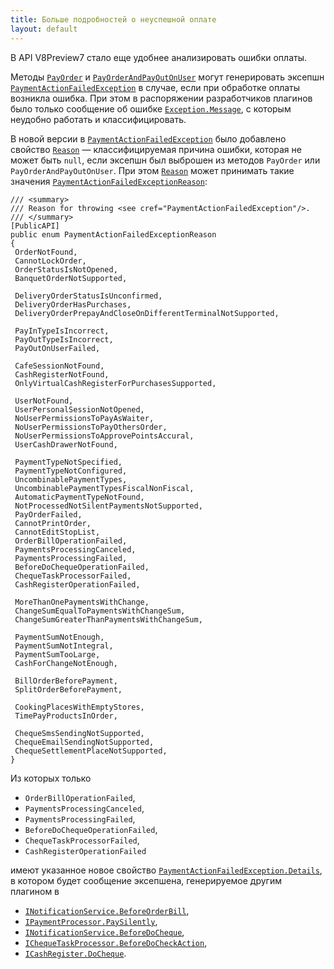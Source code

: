 ```yaml
---
title: Больше подробностей о неуспешной оплате
layout: default
---
```


В API V8Preview7 стало еще удобнее анализировать ошибки оплаты.

Методы [`PayOrder`](https://iiko.github.io/front.api.sdk/v8/html/M_Resto_Front_Api_IOperationService_PayOrder.htm) и [`PayOrderAndPayOutOnUser`](https://iiko.github.io/front.api.sdk/v8/html/M_Resto_Front_Api_IOperationService_PayOrderAndPayOutOnUser.htm)
могут генерировать эксепшн [`PaymentActionFailedException`](https://iiko.github.io/front.api.sdk/v8/html/T_Resto_Front_Api_Exceptions_PaymentActionFailedException.htm)
в случае, если при обработке оплаты возникла ошибка.
При этом в распоряжении разработчиков плагинов было только сообщение об ошибке
[`Exception.Message`](https://learn.microsoft.com/en-us/dotnet/api/system.exception.message),
с которым неудобно работать и классифицировать.

В новой версии в [`PaymentActionFailedException`](https://iiko.github.io/front.api.sdk/v8/html/T_Resto_Front_Api_Exceptions_PaymentActionFailedException.htm)
было добавлено свойство [`Reason`](https://iiko.github.io/front.api.sdk/v8/html/P_Resto_Front_Api_Exceptions_PaymentActionFailedException_Reason.htm)
— классифицируемая причина ошибки, которая не может быть `null`, если эксепшн был выброшен из методов `PayOrder` или `PayOrderAndPayOutOnUser`.
При этом [`Reason`](https://iiko.github.io/front.api.sdk/v8/html/P_Resto_Front_Api_Exceptions_PaymentActionFailedException_Reason.htm)
может принимать такие значения [`PaymentActionFailedExceptionReason`](https://iiko.github.io/front.api.sdk/v8/html/T_Resto_Front_Api_Exceptions_PaymentActionFailedExceptionReason.htm):

```
/// <summary>
/// Reason for throwing <see cref="PaymentActionFailedException"/>.
/// </summary>
[PublicAPI]
public enum PaymentActionFailedExceptionReason
{
 OrderNotFound,
 CannotLockOrder,
 OrderStatusIsNotOpened,
 BanquetOrderNotSupported,

 DeliveryOrderStatusIsUnconfirmed,
 DeliveryOrderHasPurchases,
 DeliveryOrderPrepayAndCloseOnDifferentTerminalNotSupported,

 PayInTypeIsIncorrect,
 PayOutTypeIsIncorrect,
 PayOutOnUserFailed,

 CafeSessionNotFound,
 CashRegisterNotFound,
 OnlyVirtualCashRegisterForPurchasesSupported,

 UserNotFound,
 UserPersonalSessionNotOpened,
 NoUserPermissionsToPayAsWaiter,
 NoUserPermissionsToPayOthersOrder,
 NoUserPermissionsToApprovePointsAccural,
 UserCashDrawerNotFound,

 PaymentTypeNotSpecified,
 PaymentTypeNotConfigured,
 UncombinablePaymentTypes,
 UncombinablePaymentTypesFiscalNonFiscal,
 AutomaticPaymentTypeNotFound,
 NotProcessedNotSilentPaymentsNotSupported,
 PayOrderFailed,
 CannotPrintOrder,
 CannotEditStopList,
 OrderBillOperationFailed,
 PaymentsProcessingCanceled,
 PaymentsProcessingFailed,
 BeforeDoChequeOperationFailed,
 ChequeTaskProcessorFailed,
 CashRegisterOperationFailed,

 MoreThanOnePaymentsWithChange,
 ChangeSumEqualToPaymentsWithChangeSum,
 ChangeSumGreaterThanPaymentsWithChangeSum,

 PaymentSumNotEnough,
 PaymentSumNotIntegral,
 PaymentSumTooLarge,
 CashForChangeNotEnough,

 BillOrderBeforePayment,
 SplitOrderBeforePayment,

 CookingPlacesWithEmptyStores,
 TimePayProductsInOrder,

 ChequeSmsSendingNotSupported,
 ChequeEmailSendingNotSupported,
 ChequeSettlementPlaceNotSupported,
}
```

Из которых только

- `OrderBillOperationFailed`,
- `PaymentsProcessingCanceled`,
- `PaymentsProcessingFailed`,
- `BeforeDoChequeOperationFailed`,
- `ChequeTaskProcessorFailed`,
- `CashRegisterOperationFailed`

имеют указанное новое свойство [`PaymentActionFailedException.Details`](https://iiko.github.io/front.api.sdk/v8/html/P_Resto_Front_Api_Exceptions_PaymentActionFailedException_Details.htm),
в котором будет сообщение эксепшена, генерируемое другим плагином в

- [`INotificationService.BeforeOrderBill`](https://iiko.github.io/front.api.sdk/v8/html/P_Resto_Front_Api_INotificationService_BeforeOrderBill.htm),
- [`IPaymentProcessor.PaySilently`](https://iiko.github.io/front.api.sdk/v8/html/M_Resto_Front_Api_IPaymentProcessor_PaySilently.htm),
- [`INotificationService.BeforeDoCheque`](https://iiko.github.io/front.api.sdk/v8/html/P_Resto_Front_Api_INotificationService_BeforeDoCheque.htm),
- [`IChequeTaskProcessor.BeforeDoCheckAction`](https://iiko.github.io/front.api.sdk/v8/html/M_Resto_Front_Api_Devices_IChequeTaskProcessor_BeforeDoCheckAction.htm),
- [`ICashRegister.DoCheque`](https://iiko.github.io/front.api.sdk/v8/html/M_Resto_Front_Api_Devices_ICashRegister_DoCheque.htm).
